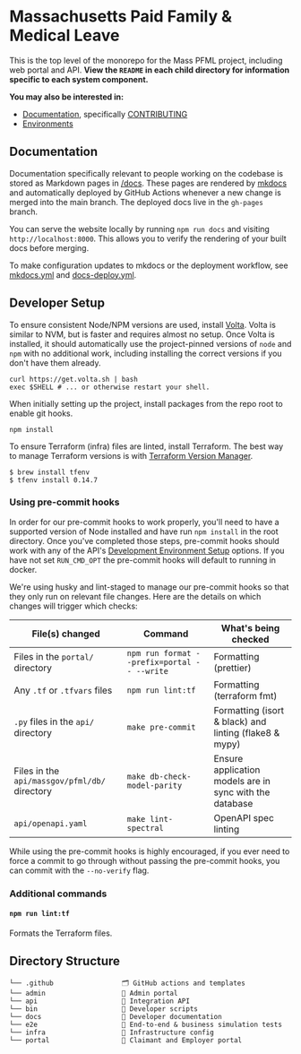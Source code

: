 # Massachusetts Paid Family & Medical Leave

This is the top level of the monorepo for the Mass PFML project, including web portal and API. **View the `README` in each child directory for information specific to each system component.**

**You may also be interested in:**

- [Documentation](https://eolwd.github.io/pfml), specifically [CONTRIBUTING](https://eolwd.github.io/pfml/contributing)
- [Environments](https://lwd.atlassian.net/wiki/spaces/DD/pages/246612440/Environments)

## Documentation

Documentation specifically relevant to people working on the codebase is stored as Markdown pages in [/docs](./docs). These pages are rendered by [mkdocs](https://www.mkdocs.org/) and automatically deployed by GitHub Actions whenever a new change is merged into the main branch. The deployed docs live in the `gh-pages` branch.

You can serve the website locally by running `npm run docs` and visiting `http://localhost:8000`. This allows you to verify the rendering of your built docs before merging.

To make configuration updates to mkdocs or the deployment workflow, see [mkdocs.yml](./mkdocs.yml) and [docs-deploy.yml](./.github/workflows/docs-deploy.yml).

## Developer Setup

To ensure consistent Node/NPM versions are used, install [Volta](https://volta.sh/). Volta is similar to NVM, but is faster and requires almost no setup. Once Volta is installed, it should automatically use the project-pinned versions of `node` and `npm` with no additional work, including installing the correct versions if you don't have them already.

```shell
curl https://get.volta.sh | bash
exec $SHELL # ... or otherwise restart your shell.
```

When initially setting up the project, install packages from the repo root to enable git hooks.

```
npm install
```

To ensure Terraform (infra) files are linted, install Terraform. The best way to manage Terraform versions is with [Terraform Version Manager](https://github.com/tfutils/tfenv).

```
$ brew install tfenv
$ tfenv install 0.14.7
```

### Using pre-commit hooks

In order for our pre-commit hooks to work properly, you'll need to have a supported version of Node installed and have run `npm install` in the root directory. Once you've completed those steps, pre-commit hooks should work with any of the API's [Development Environment Setup](docs/api/development-environment-setup.md) options. If you have not set `RUN_CMD_OPT` the pre-commit hooks will default to running in docker.

We're using husky and lint-staged to manage our pre-commit hooks so that they only run on relevant file changes. Here are the details on which changes will trigger which checks:

| File(s) changed                               | Command                                | What's being checked                                    |
|-----------------------------------------------|---------------------------------------------|---------------------------------------------------------|
| Files in the `portal/` directory              | `npm run format --prefix=portal -- --write` | Formatting (prettier)                                   |
| Any `.tf` or `.tfvars` files                  | `npm run lint:tf`                           | Formatting (terraform fmt)
| `.py` files in the `api/` directory           | `make pre-commit`                           | Formatting (isort & black) and linting (flake8 & mypy)  |
| Files in the `api/massgov/pfml/db/` directory | `make db-check-model-parity`                | Ensure application models are in sync with the database |
| `api/openapi.yaml`                            | `make lint-spectral`                        | OpenAPI spec linting                                    |

While using the pre-commit hooks is highly encouraged, if you ever need to force a commit to go through without passing the pre-commit hooks, you can commit with the `--no-verify` flag. 

### Additional commands

#### `npm run lint:tf`

Formats the Terraform files.

## Directory Structure

```
└── .github                 🗂 GitHub actions and templates
└── admin                   🔑 Admin portal
└── api                     🔀 Integration API
└── bin                     🤖 Developer scripts
└── docs                    🔖 Developer documentation
└── e2e                     🏁 End-to-end & business simulation tests
└── infra                   🌲 Infrastructure config
└── portal                  🚪 Claimant and Employer portal
```
